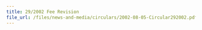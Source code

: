 ```yaml
---
title: 29/2002 Fee Revision
file_url: /files/news-and-media/circulars/2002-08-05-Circular292002.pdf
---
```


